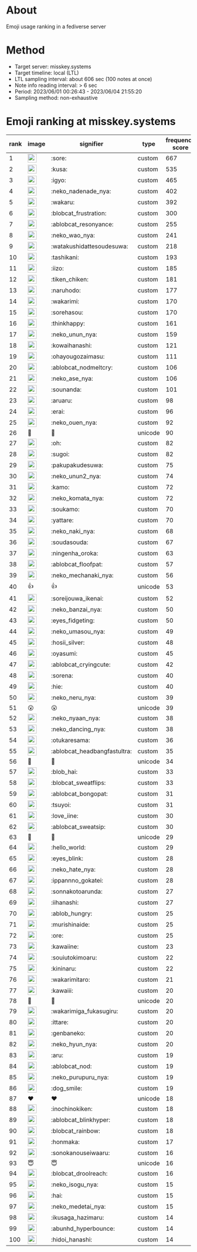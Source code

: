 # About
Emoji usage ranking in a fediverse server

# Method
- Target server: misskey.systems
- Target timeline: local (LTL)
- LTL sampling interval: about 606 sec (100 notes at once)
- Note info reading interval: > 6 sec
- Period: 2023/06/01 00:26:43 - 2023/06/04 21:55:20 
- Sampling method: non-exhaustive

# Emoji ranking at misskey.systems

|rank|image|signifier|type|frequency score|
|----|----|----|----|----|
|1|<img height="24" src="https://misskey.systems/emoji/sore.webp">|:sore:|custom|667|
|2|<img height="24" src="https://misskey.systems/emoji/kusa.webp">|:kusa:|custom|535|
|3|<img height="24" src="https://misskey.systems/emoji/igyo.webp">|:igyo:|custom|465|
|4|<img height="24" src="https://misskey.systems/emoji/neko_nadenade_nya.webp">|:neko_nadenade_nya:|custom|402|
|5|<img height="24" src="https://misskey.systems/emoji/wakaru.webp">|:wakaru:|custom|392|
|6|<img height="24" src="https://misskey.systems/emoji/blobcat_frustration.webp">|:blobcat_frustration:|custom|300|
|7|<img height="24" src="https://misskey.systems/emoji/ablobcat_resonyance.webp">|:ablobcat_resonyance:|custom|255|
|8|<img height="24" src="https://misskey.systems/emoji/neko_wao_nya.webp">|:neko_wao_nya:|custom|241|
|9|<img height="24" src="https://misskey.systems/emoji/watakushidattesoudesuwa.webp">|:watakushidattesoudesuwa:|custom|218|
|10|<img height="24" src="https://misskey.systems/emoji/tashikani.webp">|:tashikani:|custom|193|
|11|<img height="24" src="https://misskey.systems/emoji/iizo.webp">|:iizo:|custom|185|
|12|<img height="24" src="https://misskey.systems/emoji/tiken_chiken.webp">|:tiken_chiken:|custom|181|
|13|<img height="24" src="https://misskey.systems/emoji/naruhodo.webp">|:naruhodo:|custom|177|
|14|<img height="24" src="https://misskey.systems/emoji/wakarimi.webp">|:wakarimi:|custom|170|
|15|<img height="24" src="https://misskey.systems/emoji/sorehasou.webp">|:sorehasou:|custom|170|
|16|<img height="24" src="https://misskey.systems/emoji/thinkhappy.webp">|:thinkhappy:|custom|161|
|17|<img height="24" src="https://misskey.systems/emoji/neko_unun_nya.webp">|:neko_unun_nya:|custom|159|
|18|<img height="24" src="https://misskey.systems/emoji/kowaihanashi.webp">|:kowaihanashi:|custom|121|
|19|<img height="24" src="https://misskey.systems/emoji/ohayougozaimasu.webp">|:ohayougozaimasu:|custom|111|
|20|<img height="24" src="https://misskey.systems/emoji/ablobcat_nodmeltcry.webp">|:ablobcat_nodmeltcry:|custom|106|
|21|<img height="24" src="https://misskey.systems/emoji/neko_ase_nya.webp">|:neko_ase_nya:|custom|106|
|22|<img height="24" src="https://misskey.systems/emoji/sounanda.webp">|:sounanda:|custom|101|
|23|<img height="24" src="https://misskey.systems/emoji/aruaru.webp">|:aruaru:|custom|98|
|24|<img height="24" src="https://misskey.systems/emoji/erai.webp">|:erai:|custom|96|
|25|<img height="24" src="https://misskey.systems/emoji/neko_ouen_nya.webp">|:neko_ouen_nya:|custom|92|
|26|🍗|🍗|unicode|90|
|27|<img height="24" src="https://misskey.systems/emoji/oh.webp">|:oh:|custom|82|
|28|<img height="24" src="https://misskey.systems/emoji/sugoi.webp">|:sugoi:|custom|82|
|29|<img height="24" src="https://misskey.systems/emoji/pakupakudesuwa.webp">|:pakupakudesuwa:|custom|75|
|30|<img height="24" src="https://misskey.systems/emoji/neko_unun2_nya.webp">|:neko_unun2_nya:|custom|74|
|31|<img height="24" src="https://misskey.systems/emoji/kamo.webp">|:kamo:|custom|72|
|32|<img height="24" src="https://misskey.systems/emoji/neko_komata_nya.webp">|:neko_komata_nya:|custom|72|
|33|<img height="24" src="https://misskey.systems/emoji/soukamo.webp">|:soukamo:|custom|70|
|34|<img height="24" src="https://misskey.systems/emoji/yattare.webp">|:yattare:|custom|70|
|35|<img height="24" src="https://misskey.systems/emoji/neko_naki_nya.webp">|:neko_naki_nya:|custom|68|
|36|<img height="24" src="https://misskey.systems/emoji/soudasouda.webp">|:soudasouda:|custom|67|
|37|<img height="24" src="https://misskey.systems/emoji/ningenha_oroka.webp">|:ningenha_oroka:|custom|63|
|38|<img height="24" src="https://misskey.systems/emoji/ablobcat_floofpat.webp">|:ablobcat_floofpat:|custom|57|
|39|<img height="24" src="https://misskey.systems/emoji/neko_mechanaki_nya.webp">|:neko_mechanaki_nya:|custom|56|
|40|👍|👍|unicode|53|
|41|<img height="24" src="https://misskey.systems/emoji/soreijouwa_ikenai.webp">|:soreijouwa_ikenai:|custom|52|
|42|<img height="24" src="https://misskey.systems/emoji/neko_banzai_nya.webp">|:neko_banzai_nya:|custom|50|
|43|<img height="24" src="https://misskey.systems/emoji/eyes_fidgeting.webp">|:eyes_fidgeting:|custom|50|
|44|<img height="24" src="https://misskey.systems/emoji/neko_umasou_nya.webp">|:neko_umasou_nya:|custom|49|
|45|<img height="24" src="https://misskey.systems/emoji/hosii_silver.webp">|:hosii_silver:|custom|48|
|46|<img height="24" src="https://misskey.systems/emoji/oyasumi.webp">|:oyasumi:|custom|45|
|47|<img height="24" src="https://misskey.systems/emoji/ablobcat_cryingcute.webp">|:ablobcat_cryingcute:|custom|42|
|48|<img height="24" src="https://misskey.systems/emoji/sorena.webp">|:sorena:|custom|40|
|49|<img height="24" src="https://misskey.systems/emoji/hie.webp">|:hie:|custom|40|
|50|<img height="24" src="https://misskey.systems/emoji/neko_neru_nya.webp">|:neko_neru_nya:|custom|39|
|51|😮|😮|unicode|39|
|52|<img height="24" src="https://misskey.systems/emoji/neko_nyaan_nya.webp">|:neko_nyaan_nya:|custom|38|
|53|<img height="24" src="https://misskey.systems/emoji/neko_dancing_nya.webp">|:neko_dancing_nya:|custom|38|
|54|<img height="24" src="https://misskey.systems/emoji/otukaresama.webp">|:otukaresama:|custom|36|
|55|<img height="24" src="https://misskey.systems/emoji/ablobcat_headbangfastultra.webp">|:ablobcat_headbangfastultra:|custom|35|
|56|💯|💯|unicode|34|
|57|<img height="24" src="https://misskey.systems/emoji/blob_hai.webp">|:blob_hai:|custom|33|
|58|<img height="24" src="https://misskey.systems/emoji/blobcat_sweatflips.webp">|:blobcat_sweatflips:|custom|33|
|59|<img height="24" src="https://misskey.systems/emoji/ablobcat_bongopat.webp">|:ablobcat_bongopat:|custom|31|
|60|<img height="24" src="https://misskey.systems/emoji/tsuyoi.webp">|:tsuyoi:|custom|31|
|61|<img height="24" src="https://misskey.systems/emoji/love_iine.webp">|:love_iine:|custom|30|
|62|<img height="24" src="https://misskey.systems/emoji/ablobcat_sweatsip.webp">|:ablobcat_sweatsip:|custom|30|
|63|🎉|🎉|unicode|29|
|64|<img height="24" src="https://misskey.systems/emoji/hello_world.webp">|:hello_world:|custom|29|
|65|<img height="24" src="https://misskey.systems/emoji/eyes_blink.webp">|:eyes_blink:|custom|28|
|66|<img height="24" src="https://misskey.systems/emoji/neko_hate_nya.webp">|:neko_hate_nya:|custom|28|
|67|<img height="24" src="https://misskey.systems/emoji/ippannno_gokatei.webp">|:ippannno_gokatei:|custom|28|
|68|<img height="24" src="https://misskey.systems/emoji/sonnakotoarunda.webp">|:sonnakotoarunda:|custom|27|
|69|<img height="24" src="https://misskey.systems/emoji/iihanashi.webp">|:iihanashi:|custom|27|
|70|<img height="24" src="https://misskey.systems/emoji/ablob_hungry.webp">|:ablob_hungry:|custom|25|
|71|<img height="24" src="https://misskey.systems/emoji/murishinaide.webp">|:murishinaide:|custom|25|
|72|<img height="24" src="https://misskey.systems/emoji/ore.webp">|:ore:|custom|25|
|73|<img height="24" src="https://misskey.systems/emoji/kawaiine.webp">|:kawaiine:|custom|23|
|74|<img height="24" src="https://misskey.systems/emoji/souiutokimoaru.webp">|:souiutokimoaru:|custom|22|
|75|<img height="24" src="https://misskey.systems/emoji/kininaru.webp">|:kininaru:|custom|22|
|76|<img height="24" src="https://misskey.systems/emoji/wakarimitaro.webp">|:wakarimitaro:|custom|21|
|77|<img height="24" src="https://misskey.systems/emoji/kawaiii.webp">|:kawaiii:|custom|20|
|78|🤔|🤔|unicode|20|
|79|<img height="24" src="https://misskey.systems/emoji/wakarimiga_fukasugiru.webp">|:wakarimiga_fukasugiru:|custom|20|
|80|<img height="24" src="https://misskey.systems/emoji/ittare.webp">|:ittare:|custom|20|
|81|<img height="24" src="https://misskey.systems/emoji/genbaneko.webp">|:genbaneko:|custom|20|
|82|<img height="24" src="https://misskey.systems/emoji/neko_hyun_nya.webp">|:neko_hyun_nya:|custom|20|
|83|<img height="24" src="https://misskey.systems/emoji/aru.webp">|:aru:|custom|19|
|84|<img height="24" src="https://misskey.systems/emoji/ablobcat_nod.webp">|:ablobcat_nod:|custom|19|
|85|<img height="24" src="https://misskey.systems/emoji/neko_purupuru_nya.webp">|:neko_purupuru_nya:|custom|19|
|86|<img height="24" src="https://misskey.systems/emoji/dog_smile.webp">|:dog_smile:|custom|19|
|87|❤|❤|unicode|18|
|88|<img height="24" src="https://misskey.systems/emoji/inochinokiken.webp">|:inochinokiken:|custom|18|
|89|<img height="24" src="https://misskey.systems/emoji/ablobcat_blinkhyper.webp">|:ablobcat_blinkhyper:|custom|18|
|90|<img height="24" src="https://misskey.systems/emoji/blobcat_rainbow.webp">|:blobcat_rainbow:|custom|18|
|91|<img height="24" src="https://misskey.systems/emoji/honmaka.webp">|:honmaka:|custom|17|
|92|<img height="24" src="https://misskey.systems/emoji/sonokanouseiwaaru.webp">|:sonokanouseiwaaru:|custom|16|
|93|😇|😇|unicode|16|
|94|<img height="24" src="https://misskey.systems/emoji/blobcat_droolreach.webp">|:blobcat_droolreach:|custom|16|
|95|<img height="24" src="https://misskey.systems/emoji/neko_isogu_nya.webp">|:neko_isogu_nya:|custom|15|
|96|<img height="24" src="https://misskey.systems/emoji/hai.webp">|:hai:|custom|15|
|97|<img height="24" src="https://misskey.systems/emoji/neko_medetai_nya.webp">|:neko_medetai_nya:|custom|15|
|98|<img height="24" src="https://misskey.systems/emoji/ikusaga_hazimaru.webp">|:ikusaga_hazimaru:|custom|14|
|99|<img height="24" src="https://misskey.systems/emoji/abunhd_hyperbounce.webp">|:abunhd_hyperbounce:|custom|14|
|100|<img height="24" src="https://misskey.systems/emoji/hidoi_hanashi.webp">|:hidoi_hanashi:|custom|14|
